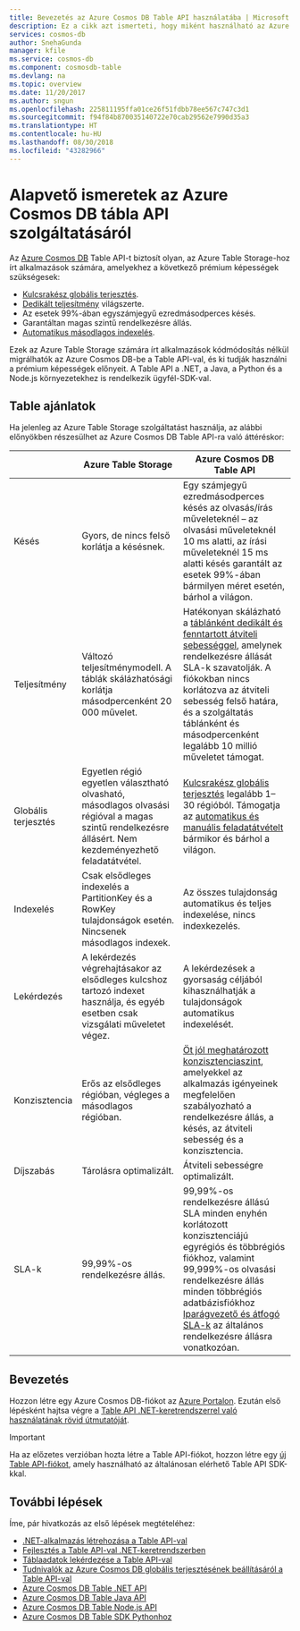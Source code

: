 ```yaml
---
title: Bevezetés az Azure Cosmos DB Table API használatába | Microsoft Docs
description: Ez a cikk azt ismerteti, hogy miként használható az Azure Cosmos DB közel valós idejű adateléréssel nagy mennyiségű kulcs-érték típusú adatok tárolására és lekérdezésére a népszerű OSS MongoDB API-k használatával.
services: cosmos-db
author: SnehaGunda
manager: kfile
ms.service: cosmos-db
ms.component: cosmosdb-table
ms.devlang: na
ms.topic: overview
ms.date: 11/20/2017
ms.author: sngun
ms.openlocfilehash: 225811195ffa01ce26f51fdbb78ee567c747c3d1
ms.sourcegitcommit: f94f84b870035140722e70cab29562e7990d35a3
ms.translationtype: HT
ms.contentlocale: hu-HU
ms.lasthandoff: 08/30/2018
ms.locfileid: "43282966"
---
```

# <a name="introduction-to-azure-cosmos-db-table-api"></a>Alapvető ismeretek az Azure Cosmos DB tábla API szolgáltatásáról

Az [Azure Cosmos DB](introduction.md) Table API-t biztosít olyan, az Azure Table Storage-hoz írt alkalmazások számára, amelyekhez a következő prémium képességek szükségesek:

* [Kulcsrakész globális terjesztés](distribute-data-globally.md).
* [Dedikált teljesítmény](partition-data.md) világszerte.
* Az esetek 99%-ában egyszámjegyű ezredmásodperces késés.
* Garantáltan magas szintű rendelkezésre állás.
* [Automatikus másodlagos indexelés](http://www.vldb.org/pvldb/vol8/p1668-shukla.pdf).

Ezek az Azure Table Storage számára írt alkalmazások kódmódosítás nélkül migrálhatók az Azure Cosmos DB-be a Table API-val, és ki tudják használni a prémium képességek előnyeit. A Table API a .NET, a Java, a Python és a Node.js környezetekhez is rendelkezik ügyfél-SDK-val.

## <a name="table-offerings"></a>Table ajánlatok
Ha jelenleg az Azure Table Storage szolgáltatást használja, az alábbi előnyökben részesülhet az Azure Cosmos DB Table API-ra való áttéréskor:

| | Azure Table Storage | Azure Cosmos DB Table API |
| --- | --- | --- |
| Késés | Gyors, de nincs felső korlátja a késésnek. | Egy számjegyű ezredmásodperces késés az olvasás/írás műveleteknél – az olvasási műveleteknél 10 ms alatti, az írási műveleteknél 15 ms alatti késés garantált az esetek 99%-ában bármilyen méret esetén, bárhol a világon. |
| Teljesítmény | Változó teljesítménymodell. A táblák skálázhatósági korlátja másodpercenként 20 000 művelet. | Hatékonyan skálázható a [táblánként dedikált és fenntartott átviteli sebességgel](request-units.md), amelynek rendelkezésre állását SLA-k szavatolják. A fiókokban nincs korlátozva az átviteli sebesség felső határa, és a szolgáltatás táblánként és másodpercenként legalább 10 millió műveletet támogat. |
| Globális terjesztés | Egyetlen régió egyetlen választható olvasható, másodlagos olvasási régióval a magas szintű rendelkezésre állásért. Nem kezdeményezhető feladatátvétel. | [Kulcsrakész globális terjesztés](distribute-data-globally.md) legalább 1–30 régióból. Támogatja az [automatikus és manuális feladatátvételt](regional-failover.md) bármikor és bárhol a világon. |
| Indexelés | Csak elsődleges indexelés a PartitionKey és a RowKey tulajdonságok esetén. Nincsenek másodlagos indexek. | Az összes tulajdonság automatikus és teljes indexelése, nincs indexkezelés. |
| Lekérdezés | A lekérdezés végrehajtásakor az elsődleges kulcshoz tartozó indexet használja, és egyéb esetben csak vizsgálati műveletet végez. | A lekérdezések a gyorsaság céljából kihasználhatják a tulajdonságok automatikus indexelését. |
| Konzisztencia | Erős az elsődleges régióban, végleges a másodlagos régióban. | [Öt jól meghatározott konzisztenciaszint](consistency-levels.md), amelyekkel az alkalmazás igényeinek megfelelően szabályozható a rendelkezésre állás, a késés, az átviteli sebesség és a konzisztencia. |
| Díjszabás | Tárolásra optimalizált. | Átviteli sebességre optimalizált. |
| SLA-k | 99,99%-os rendelkezésre állás. | 99,99%-os rendelkezésre állású SLA minden enyhén korlátozott konzisztenciájú egyrégiós és többrégiós fiókhoz, valamint 99,999%-os olvasási rendelkezésre állás minden többrégiós adatbázisfiókhoz [Iparágvezető és átfogó SLA-k](https://azure.microsoft.com/support/legal/sla/cosmos-db/) az általános rendelkezésre állásra vonatkozóan. |

## <a name="get-started"></a>Bevezetés

Hozzon létre egy Azure Cosmos DB-fiókot az [Azure Portalon](https://portal.azure.com). Ezután első lépésként hajtsa végre a [Table API .NET-keretrendszerrel való használatának rövid útmutatóját](create-table-dotnet.md). 

> [!IMPORTANT]
> Ha az előzetes verzióban hozta létre a Table API-fiókot, hozzon létre egy [új Table API-fiókot](create-table-dotnet.md#create-a-database-account), amely használható az általánosan elérhető Table API SDK-kkal.
>

## <a name="next-steps"></a>További lépések

Íme, pár hivatkozás az első lépések megtételéhez:
* [.NET-alkalmazás létrehozása a Table API-val](create-table-dotnet.md)
* [Fejlesztés a Table API-val .NET-keretrendszerben](tutorial-develop-table-dotnet.md)
* [Táblaadatok lekérdezése a Table API-val](tutorial-query-table.md)
* [Tudnivalók az Azure Cosmos DB globális terjesztésének beállításáról a Table API-val](tutorial-global-distribution-table.md)
* [Azure Cosmos DB Table .NET API](table-sdk-dotnet.md)
* [Azure Cosmos DB Table Java API](table-sdk-java.md)
* [Azure Cosmos DB Table Node.js API](table-sdk-nodejs.md)
* [Azure Cosmos DB Table SDK Pythonhoz](table-sdk-python.md)

